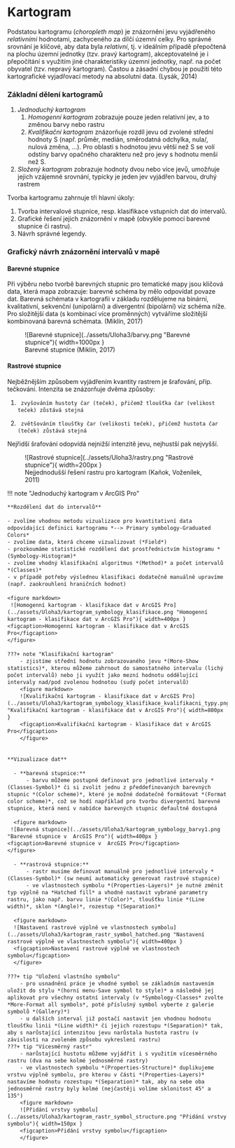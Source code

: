 # Kartogram
Podstatou kartogramu (*choropleth map*) je znázornění jevu vyjádřeného *relativními* hodnotami, zachyceného za dílčí územní celky. Pro správné srovnání je klíčové, aby data byla *relativní*, tj. v ideálním případě přepočtená na plochu územní jednotky (tzv. pravý kartogram), akceptovatelné je i přepočítání s využitím jiné charakteristiky územní jednotky, např. na počet obyvatel (tzv. nepravý kartogram). Častou a zásadní chybou je použití této kartografické vyjadřovací metody na absolutní data. (Lysák, 2014)

### Základní dělení kartogramů
1.  *Jednoduchý kartogram* 
    1.  *Homogenní kartogram* zobrazuje pouze jeden relativní jev, a to změnou barvy nebo rastru
    2.  *Kvalifikační kartogram* znázorňuje rozdíl jevu od zvolené střední hodnoty S (např. průměr, medián, směrodatná odchylka, nula/, nulová změna, ...). Pro oblasti s hodnotou jevu větší než S se volí odstíny barvy opačného charakteru než pro jevy s hodnotu menší než S. 
2.  *Složený kartogram* zobrazuje hodnoty dvou nebo více jevů, umožňuje jejich vzájemné srovnání, typicky je jeden jev vyjádřen barvou, druhý rastrem

Tvorba kartogramu zahrnuje tři hlavní úkoly:

1.  Tvorba intervalové stupnice, resp. klasifikace vstupních dat do intervalů.
2.  Grafické řešení jejich znázornění v mapě (obvykle pomocí barevné stupnice či rastru).
3.  Návrh správné legendy.

### Grafický návrh znázornění intervalů v mapě

#### Barevné stupnice
Při výběru nebo tvorbě barevných stupnic pro tematické mapy jsou klíčová data, která mapa zobrazuje: barevné schéma by mělo odpovídat povaze dat. Barevná schémata v kartografii v základu rozdělujeme na binární, kvalitativní, sekvenční (unipolární) a divergentní (bipolární) viz schéma níže. Pro složitější data (s kombinací více proměnných) vytváříme složitější kombinovaná barevná schémata. (Miklín, 2017)

<figure markdown>
  ![Barevné stupnice](../assets/Uloha3/barvy.png "Barevné stupnice"){ width=1000px }
  <figcaption>Barevné stupnice (Miklín, 2017)</figcaption>
</figure>


#### Rastrové stupnice
Nejběžnějším způsobem vyjádřením kvantity rastrem je šrafování, příp. tečkování. Intenzita se znázorňuje dvěma způsoby:

1.      zvyšováním hustoty čar (teček), přičemž tloušťka čar (velikost teček) zůstává stejná
2.      zvětšováním tloušťky čar (velikosti teček), přičemž hustota čar (teček) zůstává stejná

Nejřidší šrafování odopvídá nejnižší intenzitě jevu, nejhustší pak nejvyšší.

<figure markdown>
  ![Rastrové stupnice](../assets/Uloha3/rastry.png "Rastrové stupnice"){ width=200px }
  <figcaption>Nejjednodušší řešení rastru pro kartogram (Kaňok, Voženílek, 2011)</figcaption>
</figure>

!!! note "Jednoduchý kartogram v ArcGIS Pro"

    **Rozdělení dat do intervalů**
    
    - zvolíme vhodnou metodu vizualizace pro kvantitativní data odpovídající definici kartogramu *--> Primary symbology-Graduated Colors*
    - zvolíme data, která chceme vizualizovat (*Field*) 
    - prozkoumáme statistické rozdělení dat prostřednictvím histogramu *(Symbology-Histogram)*
    - zvolíme vhodný klasifikační algoritmus *(Method)* a počet intervalů *(Classes)*
    - v případě potřeby výslednou klasifikaci dodatečně manuálně upravíme (např. zaokrouhlení hraničních hodnot)

    <figure markdown>
     ![Homogenní kartogram - klasifikace dat v ArcGIS Pro](../assets/Uloha3/kartogram_symbology_klasifikace.png "Homogenní kartogram - klasifikace dat v ArcGIS Pro"){ width=400px }
    <figcaption>Homogenní kartogram - klasifikace dat v ArcGIS Pro</figcaption>
    </figure>

    ???+ note "Klasifikační kartogram"
        - zjistíme střední hodnotu zobrazovaného jevu *(More-Show statistics)*, kterou můžeme zahrnout do samostatného intervalu (lichý počet intervalů) nebo ji využít jako mezní hodnotu oddělující intervaly nad/pod zvolenou hodnotou (sudý počet intervalů)
        <figure markdown>
        ![Kvalifikační kartogram - klasifikace dat v ArcGIS Pro](../assets/Uloha3/kartogram_symbology_klasifikace_kvalifikacni_typy.png "Kvalifikační kartogram - klasifikace dat v ArcGIS Pro"){ width=800px }
        <figcaption>Kvalifikační kartogram - klasifikace dat v ArcGIS Pro</figcaption>
        </figure>


    **Vizualizace dat**
    
      - **barevná stupnice:** 
          - barvu můžeme postupně definovat pro jednotlivé intervaly *(Classes-Symbol)* či si zvolit jednu z předdefinovaných barevných stupnic *(Color scheme)*, které je možné dodatečně formátovat *(Format color scheme)*, což se hodí například pro tvorbu divergentní barevné stupnice, která není v nabídce barevných stupnic defaultně dostupná
      
      <figure markdown>
     ![Barevná stupnice](../assets/Uloha3/kartogram_symbology_barvy1.png "Barevné stupnice v  ArcGIS Pro"){ width=400px }
    <figcaption>Barevné stupnice v  ArcGIS Pro</figcaption>
    </figure>
    
      - **rastrová stupnice:**
          - rastr musíme definovat manuálně pro jednotlivé intervaly *(Classes-Symbol)* (sw neumí automaticky generovat rastrové stupnice)
          - ve vlastnostech symbolu *(Properties-Layers)* je nutné změnit typ výplně na *Hatched fill* a vhodně nastavit vybrané parametry rastru, jako např. barvu linie *(Color)*, tloušťku linie *(Line width)*, sklon *(Angle)*, rozestup *(Separation)*
          
      <figure markdown>
      ![Nastavení rastrové výplně ve vlastnostech symbolu](../assets/Uloha3/kartogram_rastr_symbol_hatched.png "Nastavení rastrové výplně ve vlastnostech symbolu"){ width=400px }
      <figcaption>Nastavení rastrové výplně ve vlastnostech symbolu</figcaption>
      </figure>

    ???+ tip "Uložení vlastního symbolu"
        - pro usnadnění práce je vhodné symbol se základním nastavením uložit do stylu *(horní menu-Save symbol to style)* a následně jej aplikovat pro všechny ostatní intervaly (v *Symbology-Classes* zvolte *More-Format all symbols*, poté příslušný symbol vyberte z galerie symbolů *(Gallery)*)
        - u dalších interval již postačí nastavit jen vhodnou hodnotu tloušťku linii *(Line width)* či jejich rozestupu *(Separation)* tak, aby s narůstající intenzitou jevu narůstala hustota rastru (v závislosti na zvoleném způsobu vykreslení rastru)
    ???+ tip "Vícesměrný rastr"    
        - narůstající hustotu můžeme vyjádřit i s využitím vícesměrného rastru (dva na sebe kolmé jednosměrné rastry)
        - ve vlastnostech symbolu *(Properties-Structure)* duplikujeme vrstvu výplně symbolu, pro kterou v části *(Properties-Layers)* nastavíme hodnotu rozestupu *(Separation)* tak, aby na sebe oba jednosměrně rastry byly kolmé (nejčastěji volíme sklonitost 45° a 135°)
        <figure markdown>
        ![Přidání vrstvy symbolu](../assets/Uloha3/kartogram_rastr_symbol_structure.png "Přidání vrstvy symbolu"){ width=150px }
        <figcaption>Přidání vrstvy symbolu</figcaption>
        </figure>